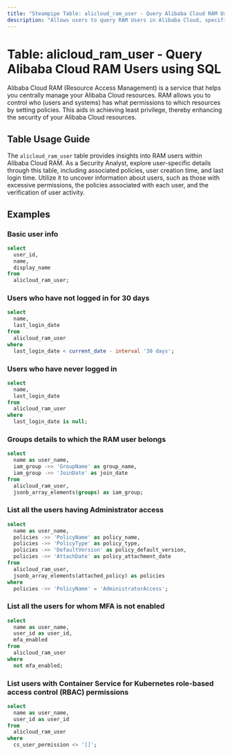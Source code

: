 ```yaml
---
title: "Steampipe Table: alicloud_ram_user - Query Alibaba Cloud RAM Users using SQL"
description: "Allows users to query RAM Users in Alibaba Cloud, specifically the user details and associated policies, providing insights into user access management and security."
---
```


# Table: alicloud_ram_user - Query Alibaba Cloud RAM Users using SQL

Alibaba Cloud RAM (Resource Access Management) is a service that helps you centrally manage your Alibaba Cloud resources. RAM allows you to control who (users and systems) has what permissions to which resources by setting policies. This aids in achieving least privilege, thereby enhancing the security of your Alibaba Cloud resources.

## Table Usage Guide

The `alicloud_ram_user` table provides insights into RAM users within Alibaba Cloud RAM. As a Security Analyst, explore user-specific details through this table, including associated policies, user creation time, and last login time. Utilize it to uncover information about users, such as those with excessive permissions, the policies associated with each user, and the verification of user activity.

## Examples

### Basic user info

```sql
select
  user_id,
  name,
  display_name
from
  alicloud_ram_user;
```

### Users who have not logged in for 30 days

```sql
select
  name,
  last_login_date
from
  alicloud_ram_user
where
  last_login_date < current_date - interval '30 days';
```

### Users who have never logged in

```sql
select
  name,
  last_login_date
from
  alicloud_ram_user
where
  last_login_date is null;
```

### Groups details to which the RAM user belongs

```sql
select
  name as user_name,
  iam_group ->> 'GroupName' as group_name,
  iam_group ->> 'JoinDate' as join_date
from
  alicloud_ram_user,
  jsonb_array_elements(groups) as iam_group;
```

### List all the users having Administrator access

```sql
select
  name as user_name,
  policies ->> 'PolicyName' as policy_name,
  policies ->> 'PolicyType' as policy_type,
  policies ->> 'DefaultVersion' as policy_default_version,
  policies ->> 'AttachDate' as policy_attachment_date
from
  alicloud_ram_user,
  jsonb_array_elements(attached_policy) as policies
where
  policies ->> 'PolicyName' = 'AdministratorAccess';
```

### List all the users for whom MFA is not enabled

```sql
select
  name as user_name,
  user_id as user_id,
  mfa_enabled
from
  alicloud_ram_user
where
  not mfa_enabled;
```

### List users with Container Service for Kubernetes role-based access control (RBAC) permissions

```sql
select
  name as user_name,
  user_id as user_id
from
  alicloud_ram_user
where
  cs_user_permission <> '[]';
```
